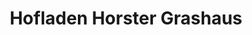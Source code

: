 ---
title: "Hofladen Horster Grashaus"
url: /friedeburg/hofladen-horster-grashaus/
shop: Lebensmittel
---